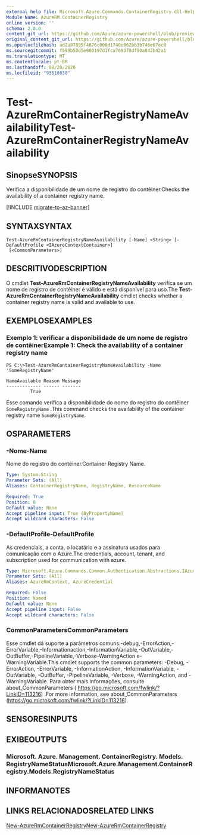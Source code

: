 ```yaml
---
external help file: Microsoft.Azure.Commands.ContainerRegistry.dll-Help.xml
Module Name: AzureRM.ContainerRegistry
online version: ''
schema: 2.0.0
content_git_url: https://github.com/Azure/azure-powershell/blob/preview/src/ResourceManager/ContainerRegistry/Commands.ContainerRegistry/help/Test-AzureRmContainerRegistryNameAvailability.md
original_content_git_url: https://github.com/Azure/azure-powershell/blob/preview/src/ResourceManager/ContainerRegistry/Commands.ContainerRegistry/help/Test-AzureRmContainerRegistryNameAvailability.md
ms.openlocfilehash: ad2a97895f4876c008d1740e962bb3b746e67ec8
ms.sourcegitcommit: f599b50d5e980197d1fca769378df90a842b42a1
ms.translationtype: MT
ms.contentlocale: pt-BR
ms.lasthandoff: 08/20/2020
ms.locfileid: "93610830"
---
```

# <span data-ttu-id="d036a-101">Test-AzureRmContainerRegistryNameAvailability</span><span class="sxs-lookup"><span data-stu-id="d036a-101">Test-AzureRmContainerRegistryNameAvailability</span></span>

## <span data-ttu-id="d036a-102">Sinopse</span><span class="sxs-lookup"><span data-stu-id="d036a-102">SYNOPSIS</span></span>
<span data-ttu-id="d036a-103">Verifica a disponibilidade de um nome de registro do contêiner.</span><span class="sxs-lookup"><span data-stu-id="d036a-103">Checks the availability of a container registry name.</span></span>

[!INCLUDE [migrate-to-az-banner](../../includes/migrate-to-az-banner.md)]

## <span data-ttu-id="d036a-104">SYNTAX</span><span class="sxs-lookup"><span data-stu-id="d036a-104">SYNTAX</span></span>

```
Test-AzureRmContainerRegistryNameAvailability [-Name] <String> [-DefaultProfile <IAzureContextContainer>]
 [<CommonParameters>]
```

## <span data-ttu-id="d036a-105">DESCRITIVO</span><span class="sxs-lookup"><span data-stu-id="d036a-105">DESCRIPTION</span></span>
<span data-ttu-id="d036a-106">O cmdlet **Test-AzureRmContainerRegistryNameAvailability** verifica se um nome de registro de contêiner é válido e está disponível para uso.</span><span class="sxs-lookup"><span data-stu-id="d036a-106">The **Test-AzureRmContainerRegistryNameAvailability** cmdlet checks whether a container registry name is valid and available to use.</span></span>

## <span data-ttu-id="d036a-107">EXEMPLOS</span><span class="sxs-lookup"><span data-stu-id="d036a-107">EXAMPLES</span></span>

### <span data-ttu-id="d036a-108">Exemplo 1: verificar a disponibilidade de um nome de registro de contêiner</span><span class="sxs-lookup"><span data-stu-id="d036a-108">Example 1: Check the availability of a container registry name</span></span>
```
PS C:\>Test-AzureRmContainerRegistryNameAvailability -Name 'SomeRegistryName'

NameAvailable Reason Message
------------- ------ -------
         True
```

<span data-ttu-id="d036a-109">Esse comando verifica a disponibilidade do nome do registro do contêiner `SomeRegistryName` .</span><span class="sxs-lookup"><span data-stu-id="d036a-109">This command checks the availability of the container registry name `SomeRegistryName`.</span></span>

## <span data-ttu-id="d036a-110">OS</span><span class="sxs-lookup"><span data-stu-id="d036a-110">PARAMETERS</span></span>

### <span data-ttu-id="d036a-111">-Nome</span><span class="sxs-lookup"><span data-stu-id="d036a-111">-Name</span></span>
<span data-ttu-id="d036a-112">Nome do registro do contêiner.</span><span class="sxs-lookup"><span data-stu-id="d036a-112">Container Registry Name.</span></span>

```yaml
Type: System.String
Parameter Sets: (All)
Aliases: ContainerRegistryName, RegistryName, ResourceName

Required: True
Position: 0
Default value: None
Accept pipeline input: True (ByPropertyName)
Accept wildcard characters: False
```

### <span data-ttu-id="d036a-113">-DefaultProfile</span><span class="sxs-lookup"><span data-stu-id="d036a-113">-DefaultProfile</span></span>
<span data-ttu-id="d036a-114">As credenciais, a conta, o locatário e a assinatura usados para comunicação com o Azure.</span><span class="sxs-lookup"><span data-stu-id="d036a-114">The credentials, account, tenant, and subscription used for communication with azure.</span></span>

```yaml
Type: Microsoft.Azure.Commands.Common.Authentication.Abstractions.IAzureContextContainer
Parameter Sets: (All)
Aliases: AzureRmContext, AzureCredential

Required: False
Position: Named
Default value: None
Accept pipeline input: False
Accept wildcard characters: False
```

### <span data-ttu-id="d036a-115">CommonParameters</span><span class="sxs-lookup"><span data-stu-id="d036a-115">CommonParameters</span></span>
<span data-ttu-id="d036a-116">Esse cmdlet dá suporte a parâmetros comuns:-debug,-ErrorAction,-ErrorVariable,-Informationaction,-InformationVariable,-OutVariable,-OutBuffer,-PipelineVariable,-Verbose-WarningAction e-WarningVariable.</span><span class="sxs-lookup"><span data-stu-id="d036a-116">This cmdlet supports the common parameters: -Debug, -ErrorAction, -ErrorVariable, -InformationAction, -InformationVariable, -OutVariable, -OutBuffer, -PipelineVariable, -Verbose, -WarningAction, and -WarningVariable.</span></span> <span data-ttu-id="d036a-117">Para obter mais informações, consulte about_CommonParameters ( https://go.microsoft.com/fwlink/?LinkID=113216) .</span><span class="sxs-lookup"><span data-stu-id="d036a-117">For more information, see about_CommonParameters (https://go.microsoft.com/fwlink/?LinkID=113216).</span></span>

## <span data-ttu-id="d036a-118">SENSORES</span><span class="sxs-lookup"><span data-stu-id="d036a-118">INPUTS</span></span>

## <span data-ttu-id="d036a-119">EXIBE</span><span class="sxs-lookup"><span data-stu-id="d036a-119">OUTPUTS</span></span>

### <span data-ttu-id="d036a-120">Microsoft. Azure. Management. ContainerRegistry. Models. RegistryNameStatus</span><span class="sxs-lookup"><span data-stu-id="d036a-120">Microsoft.Azure.Management.ContainerRegistry.Models.RegistryNameStatus</span></span>

## <span data-ttu-id="d036a-121">INFORMA</span><span class="sxs-lookup"><span data-stu-id="d036a-121">NOTES</span></span>

## <span data-ttu-id="d036a-122">LINKS RELACIONADOS</span><span class="sxs-lookup"><span data-stu-id="d036a-122">RELATED LINKS</span></span>

[<span data-ttu-id="d036a-123">New-AzureRmContainerRegistry</span><span class="sxs-lookup"><span data-stu-id="d036a-123">New-AzureRmContainerRegistry</span></span>](./New-AzureRmContainerRegistry.md)

